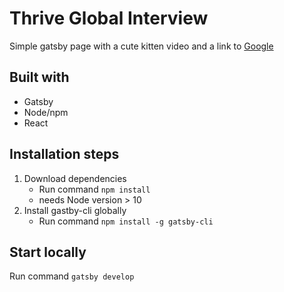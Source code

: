 # Thrive Global Interview
Simple gatsby page with a cute kitten video and a link to [Google](http://google.com)

## Built with 
* Gatsby
* Node/npm
* React

## Installation steps
1. Download dependencies 
   * Run command ```npm install``` 
   * needs Node version > 10 
2. Install gastby-cli globally
   * Run command ```npm install -g gatsby-cli``` 

## Start locally
Run command ```gatsby develop```

